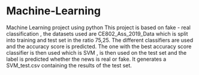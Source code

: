 # Machine-Learning
Machine Learning project using python
This project is based on fake - real classification , the datasets used are CE802_Ass_2019_Data which is split into training and test set 
in the ratio 75,25. The different classifiers are used and the accuracy score is predicted.
The one with the best accuracy score classifier is then used which is SVM , is then used on the test set and the label is predicted whether 
the news is real or fake.
It generates a SVM_test.csv containing the results of the test set.

